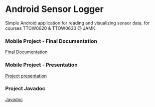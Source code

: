 # Android Sensor Logger
Simple Android application for reading and visualizing sensor data, for courses TTOW0620 &amp; TTOW0630 @ JAMK

### Mobile Project - Final Documentation
[Final Documentation](https://github.com/MikPak/AndroidSensorLogger/raw/master/app/src/main/assets/mobile_project_final_documentation_H8699.docx)

### Mobile Project - Presentation
[Project presentation](https://github.com/MikPak/AndroidSensorLogger/raw/master/app/src/main/assets/mobile_project_presentation.pptx)

### Project Javadoc
[Javadoc](https://mikkopakkanen.com/doc/sensorlogger/javadoc/allclasses-noframe.html)
